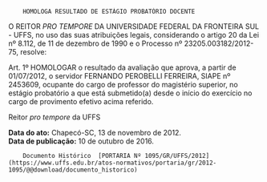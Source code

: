         HOMOLOGA RESULTADO DE ESTÁGIO PROBATÓRIO DOCENTE  

O REITOR *PRO TEMPORE* DA UNIVERSIDADE FEDERAL DA FRONTEIRA SUL - UFFS, no uso das suas atribuições legais, considerando o artigo 20 da Lei nº 8.112, de 11 de dezembro de 1990 e o Processo nº 23205.003182/2012-75, resolve:

 Art. 1º HOMOLOGAR o resultado da avaliação que aprova, a partir de 01/07/2012, o servidor FERNANDO PEROBELLI FERREIRA, SIAPE nº 2453609, ocupante do cargo de professor do magistério superior, no estágio probatório a que está submetido(a) desde o início do exercício no cargo de provimento efetivo acima referido.

 Reitor *pro tempore* da UFFS

  

   **Data do ato:** Chapecó-SC, 13 de novembro de 2012.   
 **Data de publicação:**  10 de outubro de 2016. 

        Documento Histórico  [PORTARIA Nº 1095/GR/UFFS/2012](https://www.uffs.edu.br/atos-normativos/portaria/gr/2012-1095/@@download/documento_historico)     
      